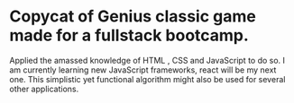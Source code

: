 <h1>Copycat of Genius classic game made for a fullstack bootcamp.</h1>

Applied the amassed knowledge of HTML , CSS and JavaScript to do so. I am currently learning new JavaScript frameworks, react will be my next one. This simplistic yet functional algorithm might also be used for several other applications.



